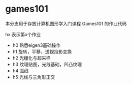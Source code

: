# games101

本分支用于存放计算机图形学入门课程 Games101 的作业代码

hx 表示第x个作业

- h0 熟悉eigen3基础操作
- h1 旋转，平移，透视投影变换
- h2 光栅化与超采样
- h3 纹理贴图，光线基础，凹凸纹理
- h4 弧线
- h5 光线与三角形正交




